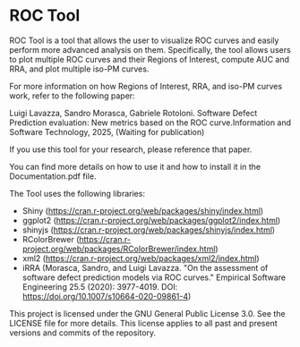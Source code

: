 # ROC Tool

ROC Tool is a tool that allows the user to visualize ROC curves and easily perform more advanced analysis on them. Specifically, the tool allows users to plot multiple ROC curves and their Regions of Interest, compute AUC and RRA, and plot multiple iso-PM curves.

For more information on how Regions of Interest, RRA, and iso-PM curves work, refer to the following paper:

Luigi Lavazza, Sandro Morasca, Gabriele Rotoloni. Software Defect Prediction evaluation: New metrics based on the ROC curve.Information and Software Technology, 2025, (Waiting for publication)

If you use this tool for your research, please reference that paper.

You can find more details on how to use it and how to install it in the Documentation.pdf file.


The Tool uses the following libraries:
- Shiny (https://cran.r-project.org/web/packages/shiny/index.html)
- ggplot2 (https://cran.r-project.org/web/packages/ggplot2/index.html)
- shinyjs (https://cran.r-project.org/web/packages/shinyjs/index.html)
- RColorBrewer (https://cran.r-project.org/web/packages/RColorBrewer/index.html)
- xml2 (https://cran.r-project.org/web/packages/xml2/index.html)
- iRRA (Morasca, Sandro, and Luigi Lavazza. "On the assessment of software defect prediction models via ROC curves." Empirical Software Engineering 25.5 (2020): 3977-4019. DOI: https://doi.org/10.1007/s10664-020-09861-4)

This project is licensed under the GNU General Public License 3.0. See the LICENSE file for more details. This license applies to all past and present versions and commits of the repository.
